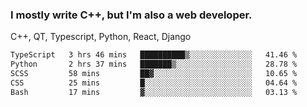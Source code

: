<h3>I mostly write C++, but I'm also a web developer.</h3>
<p>C++, QT, Typescript, Python, React, Django</p>

<!--START_SECTION:waka-->

```txt
TypeScript   3 hrs 46 mins   ██████████▒░░░░░░░░░░░░░░   41.46 %
Python       2 hrs 37 mins   ███████▒░░░░░░░░░░░░░░░░░   28.78 %
SCSS         58 mins         ██▓░░░░░░░░░░░░░░░░░░░░░░   10.65 %
CSS          25 mins         █░░░░░░░░░░░░░░░░░░░░░░░░   04.64 %
Bash         17 mins         ▓░░░░░░░░░░░░░░░░░░░░░░░░   03.13 %
```

<!--END_SECTION:waka-->
